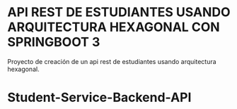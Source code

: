 # API REST DE ESTUDIANTES USANDO ARQUITECTURA HEXAGONAL CON SPRINGBOOT 3

Proyecto de creación de un api rest de estudiantes usando arquitectura hexagonal.
# Student-Service-Backend-API
